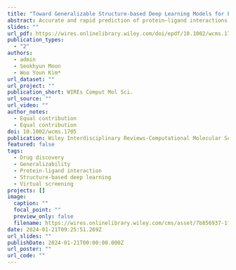 ```yaml
---
title: "Toward Generalizable Structure-based Deep Learning Models for Protein–ligand Interaction Prediction: Challenges and Strategies"
abstract: Accurate and rapid prediction of protein–ligand interactions (PLIs) is the fundamental challenge of drug discovery. Deep learning methods have been harnessed for this purpose, yet the insufficient generalizability of PLI prediction prevents their broader impact on practical applications. Here, we highlight the significance of PLI model generalizability by conceiving PLIs as a function defined on infinitely diverse protein–ligand pairs and binding poses. To delve into the generalization challenges within PLI predictions, we comprehensively explore the evaluation strategies to assess the generalizability fairly. Moreover, we categorize structure-based PLI models with leveraged strategies for learning generalizable features from structure-based PLI data. Finally, we conclude the review by emphasizing the need for accurate pose-predicting methods, which is a prerequisite for more accurate PLI predictions.
slides: ""
url_pdf: https://wires.onlinelibrary.wiley.com/doi/epdf/10.1002/wcms.1705
publication_types:
  - "2"
authors:
  - admin
  - Seokhyun Moon
  - Woo Youn Kim*
url_dataset: ""
url_project: ""
publication_short: WIREs Comput Mol Sci.
url_source: ""
url_video: ""
author_notes:
  - Equal contribution
  - Equal contribution
doi: 10.1002/wcms.1705
publication: Wiley Interdisciplinary Reviews-Computational Molecular Science
featured: false
tags:
  - Drug discovery
  - Generalizability
  - Protein-ligand interaction
  - Structure-based deep learning
  - Virtual screening
projects: []
image:
  caption: ""
  focal_point: ""
  preview_only: false
  filename: https://wires.onlinelibrary.wiley.com/cms/asset/7b856937-1f37-4991-8cbc-b483dbec95ce/wcms1705-toc-0001-m.png
date: 2024-01-21T09:25:51.269Z
url_slides: ""
publishDate: 2024-01-21T00:00:00.000Z
url_poster: ""
url_code: ""
---
```

